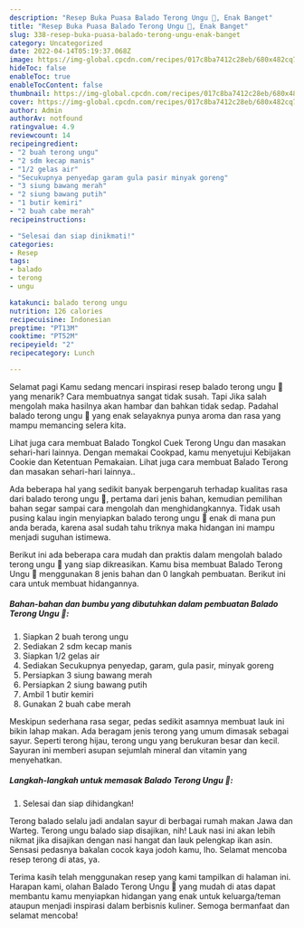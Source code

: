 ```yaml
---
description: "Resep Buka Puasa Balado Terong Ungu 🍆, Enak Banget"
title: "Resep Buka Puasa Balado Terong Ungu 🍆, Enak Banget"
slug: 338-resep-buka-puasa-balado-terong-ungu-enak-banget
category: Uncategorized
date: 2022-04-14T05:19:37.068Z
image: https://img-global.cpcdn.com/recipes/017c8ba7412c28eb/680x482cq70/balado-terong-ungu-foto-resep-utama.jpg
hideToc: false
enableToc: true
enableTocContent: false
thumbnail: https://img-global.cpcdn.com/recipes/017c8ba7412c28eb/680x482cq70/balado-terong-ungu-foto-resep-utama.jpg
cover: https://img-global.cpcdn.com/recipes/017c8ba7412c28eb/680x482cq70/balado-terong-ungu-foto-resep-utama.jpg
author: Admin
authorAv: notfound
ratingvalue: 4.9
reviewcount: 14
recipeingredient:
- "2 buah terong ungu"
- "2 sdm kecap manis"
- "1/2 gelas air"
- "Secukupnya penyedap garam gula pasir minyak goreng"
- "3 siung bawang merah"
- "2 siung bawang putih"
- "1 butir kemiri"
- "2 buah cabe merah"
recipeinstructions:

- "Selesai dan siap dinikmati!"
categories:
- Resep
tags:
- balado
- terong
- ungu

katakunci: balado terong ungu 
nutrition: 126 calories
recipecuisine: Indonesian
preptime: "PT13M"
cooktime: "PT52M"
recipeyield: "2"
recipecategory: Lunch

---
```



Selamat pagi Kamu sedang mencari inspirasi resep balado terong ungu 🍆 yang menarik? Cara membuatnya sangat tidak susah. Tapi Jika salah mengolah maka hasilnya akan hambar dan bahkan tidak sedap. Padahal balado terong ungu 🍆 yang enak selayaknya punya aroma dan rasa yang mampu memancing selera kita.


Lihat juga cara membuat Balado Tongkol Cuek Terong Ungu dan masakan sehari-hari lainnya. Dengan memakai Cookpad, kamu menyetujui Kebijakan Cookie dan Ketentuan Pemakaian. Lihat juga cara membuat Balado Terong dan masakan sehari-hari lainnya..

Ada beberapa hal yang sedikit banyak berpengaruh terhadap kualitas rasa dari balado terong ungu 🍆, pertama dari jenis bahan, kemudian pemilihan bahan segar sampai cara mengolah dan menghidangkannya. Tidak usah pusing kalau ingin menyiapkan balado terong ungu 🍆 enak di mana pun anda berada, karena asal sudah tahu triknya maka hidangan ini mampu menjadi suguhan istimewa.


Berikut ini ada beberapa cara mudah dan praktis dalam mengolah balado terong ungu 🍆 yang siap dikreasikan. Kamu bisa membuat Balado Terong Ungu 🍆 menggunakan 8 jenis bahan dan 0 langkah pembuatan. Berikut ini cara untuk membuat hidangannya.

<!--inarticleads1-->

##### Bahan-bahan dan bumbu yang dibutuhkan dalam pembuatan Balado Terong Ungu 🍆:

1. Siapkan 2 buah terong ungu
1. Sediakan 2 sdm kecap manis
1. Siapkan 1/2 gelas air
1. Sediakan Secukupnya penyedap, garam, gula pasir, minyak goreng
1. Persiapkan 3 siung bawang merah
1. Persiapkan 2 siung bawang putih
1. Ambil 1 butir kemiri
1. Gunakan 2 buah cabe merah


Meskipun sederhana rasa segar, pedas sedikit asamnya membuat lauk ini bikin lahap makan. Ada beragam jenis terong yang umum dimasak sebagai sayur. Seperti terong hijau, terong ungu yang berukuran besar dan kecil. Sayuran ini memberi asupan sejumlah mineral dan vitamin yang menyehatkan. 

<!--inarticleads2-->

##### Langkah-langkah untuk memasak Balado Terong Ungu 🍆:


1. Selesai dan siap dihidangkan!

Terong balado selalu jadi andalan sayur di berbagai rumah makan Jawa dan Warteg. Terong ungu balado siap disajikan, nih! Lauk nasi ini akan lebih nikmat jika disajikan dengan nasi hangat dan lauk pelengkap ikan asin. Sensasi pedasnya bakalan cocok kaya jodoh kamu, lho. Selamat mencoba resep terong di atas, ya. 

Terima kasih telah menggunakan resep yang kami tampilkan di halaman ini. Harapan kami, olahan Balado Terong Ungu 🍆 yang mudah di atas dapat membantu kamu menyiapkan hidangan yang enak untuk keluarga/teman ataupun menjadi inspirasi dalam berbisnis kuliner. Semoga bermanfaat dan selamat mencoba!
